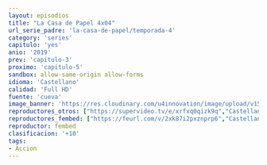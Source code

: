 ```yaml
---
layout: episodios
title: "La Casa de Papel 4x04"
url_serie_padre: 'la-casa-de-papel/temporada-4'
category: 'series'
capitulo: 'yes'
anio: '2019'
prev: 'capitulo-3'
proximo: 'capitulo-5'
sandbox: allow-same-origin allow-forms
idioma: 'Castellano'
calidad: 'Full HD'
fuente: 'cueva'
image_banner: 'https://res.cloudinary.com/u4innovation/image/upload/v1563567323/casa3-banner-min_yqqryd.jpg'
reproductores_otros: ["https://supervideo.tv/e/xrfxq0qizk9q","Castellano","https://api.cuevana3.io/stream/index.php?file=ek5lbm9xYWNrS0xYMTZLa2xNbkdvY3ZTb3BtZng4TGp6ZFpobGFMUGtOelcwcUZmbWRIVzRkakVuS0JnbEplcG1KUnNZSlRTMGViVTBxZGdsdEhPb3BiVXBabU1ycHJDbHNlSllLRFNsWmJheEorYmw5R2wyTmZIbUd4a2w1bW9uWmRzWW1XWG9PUFQxcWVScDl2UjJLSFdtS1NjeHc9PQ","Castellano","https://gdriveplayer.me/embed2.php?link=%252Fnk4JC4850j82j8ozz3kcgysLGRkiUN2reoOhIi95ERBVF8TfCkCRSwD%252Bf7l3Ytj6kpGw5LKbIfhaFJIg8YemDxyMV6NbIByE8DEyWX2BqiZo%252Bl24F5VEzcajM3yQdLpQJSA7PqY5fgfCDifRhpIkPQvfUV4GgN1o0QwMWrboY9M9AMJ1cKaZOEMK1ymlOPrj4aOjOuF1yQabymWji0qsI","Castellano","https://mstream.website/vhwxefjtifez","Castellano"]
reproductores_fembed: ["https://feurl.com/v/2xk87i2pxznprp6","Castellano"]
reproductor: fembed
clasificacion: '+10'
tags:
- Accion
---
```












